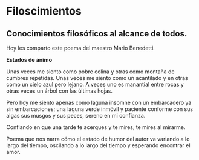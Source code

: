 # Filoscimientos
## Conocimientos filosóficos al alcance de todos. 

Hoy les comparto este poema del maestro Mario Benedetti.

**Estados de ánimo**

Unas veces me siento como pobre colina y otras como montaña de cumbres repetidas. Unas veces me siento como un acantilado y en otras como un cielo azul pero lejano. A veces uno es manantial entre rocas y otras veces un árbol con las últimas hojas.

Pero hoy me siento apenas como laguna insomne con un embarcadero ya sin embarcaciones; una laguna verde inmóvil y paciente conforme con sus algas sus musgos y sus peces, sereno en mi confianza.

Confiando en que una tarde te acerques y te mires, te mires al mirarme.

Poema que nos narra cómo el estado de humor del autor va variando a lo largo del tiempo, oscilando a lo largo del tiempo y esperando encontrar el amor.

